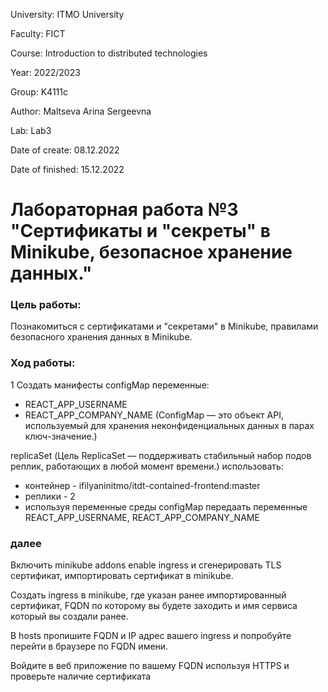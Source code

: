 University: ITMO University

Faculty: FICT

Course: Introduction to distributed technologies

Year: 2022/2023

Group: K4111c

Author: Maltseva Arina Sergeevna

Lab: Lab3

Date of create: 08.12.2022

Date of finished: 15.12.2022

# Лабораторная работа №3 "Сертификаты и "секреты" в Minikube, безопасное хранение данных."

### Цель работы:
Познакомиться с сертификатами и "секретами" в Minikube, правилами безопасного хранения данных в Minikube.

### Ход работы:

1 Создать манифесты
configMap 
переменные: 
- REACT_APP_USERNAME
- REACT_APP_COMPANY_NAME
(ConfigMap — это объект API, используемый для хранения неконфиденциальных данных в парах ключ-значение.)

replicaSet 
(Цель ReplicaSet — поддерживать стабильный набор подов реплик, работающих в любой момент времени.)
использовать:
- контейнер - ifilyaninitmo/itdt-contained-frontend:master
- реплики - 2
- используя переменные среды configMap передаать переменные REACT_APP_USERNAME, REACT_APP_COMPANY_NAME




### далее 
Включить minikube addons enable ingress и сгенерировать TLS сертификат, импортировать сертификат в minikube.

Создать ingress в minikube, где указан ранее импортированный сертификат, FQDN по которому вы будете заходить и имя сервиса который вы создали ранее.

В hosts пропишите FQDN и IP адрес вашего ingress и попробуйте перейти в браузере по FQDN имени.

Войдите в веб приложение по вашему FQDN используя HTTPS и проверьте наличие сертификата
